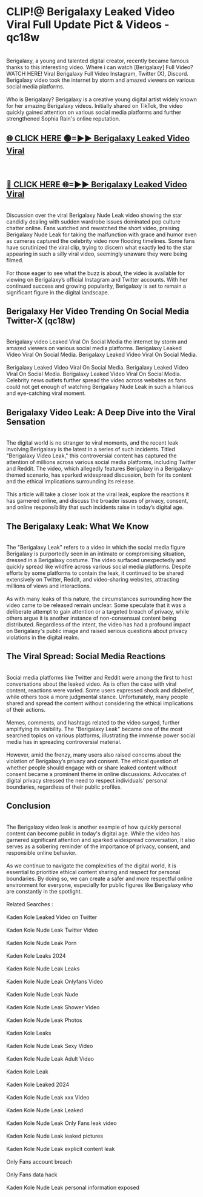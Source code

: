 # CLIP!@ Berigalaxy Leaked Video Viral Full Update Pict & Videos - qc18w
<br>
Berigalaxy, a young and talented digital creator, recently became famous thanks to this interesting video. Where i can watch [Berigalaxy] Full Video? WATCH HERE! Viral Berigalaxy Full Video Instagram, Twitter (X), Discord. Berigalaxy video took the internet by storm and amazed viewers on various social media platforms.
<br><br>
Who is Berigalaxy? Berigalaxy is a creative young digital artist widely known for her amazing Berigalaxy videos. Initially shared on TikTok, the video quickly gained attention on various social media platforms and further strengthened Sophia Rain's online reputation.
<br>
<h2><a href="https://bestclip.site?title=Berigalaxy">🌐 CLICK HERE 🟢=►► Berigalaxy Leaked Video Viral</a></h2>
<br>
<h2><a href="https://bestclip.site?title=Berigalaxy">🔴 CLICK HERE 🌐=►► Berigalaxy Leaked Video Viral</a></h2>
<br>
Discussion over the viral Berigalaxy Nude Leak video showing the star candidly dealing with sudden wardrobe issues dominated pop culture chatter online. Fans watched and rewatched the short video, praising Berigalaxy Nude Leak for taking the malfunction with grace and humor even as cameras captured the celebrity video now flooding timelines. Some fans have scrutinized the viral clip, trying to discern what exactly led to the star appearing in such a silly viral video, seemingly unaware they were being filmed.
<br><br>
For those eager to see what the buzz is about, the video is available for viewing on Berigalaxy’s official Instagram and Twitter accounts. With her continued success and growing popularity, Berigalaxy is set to remain a significant figure in the digital landscape.
<br>
<h2>Berigalaxy Her Video Trending On Social Media Twitter-X (qc18w)</h2>
<br>
Berigalaxy video Leaked Viral On Social Media the internet by storm and amazed viewers on various social media platforms. Berigalaxy Leaked Video Viral On Social Media. Berigalaxy Leaked Video Viral On Social Media.
<br><br>
Berigalaxy Leaked Video Viral On Social Media. Berigalaxy Leaked Video Viral On Social Media. Berigalaxy Leaked Video Viral On Social Media. Celebrity news outlets further spread the video across websites as fans could not get enough of watching Berigalaxy Nude Leak in such a hilarious and eye-catching viral moment.
<br>
<h2>Berigalaxy Video Leak: A Deep Dive into the Viral Sensation</h2>
<br>
The digital world is no stranger to viral moments, and the recent leak involving Berigalaxy is the latest in a series of such incidents. Titled "Berigalaxy Video Leak," this controversial content has captured the attention of millions across various social media platforms, including Twitter and Reddit. The video, which allegedly features Berigalaxy in a Berigalaxy-themed scenario, has sparked widespread discussion, both for its content and the ethical implications surrounding its release.
<br><br>
This article will take a closer look at the viral leak, explore the reactions it has garnered online, and discuss the broader issues of privacy, consent, and online responsibility that such incidents raise in today’s digital age.
<br>
<h2>The Berigalaxy Leak: What We Know</h2>
<br>
The "Berigalaxy Leak" refers to a video in which the social media figure Berigalaxy is purportedly seen in an intimate or compromising situation, dressed in a Berigalaxy costume. The video surfaced unexpectedly and quickly spread like wildfire across various social media platforms. Despite efforts by some platforms to contain the leak, it continued to be shared extensively on Twitter, Reddit, and video-sharing websites, attracting millions of views and interactions.
<br><br>
As with many leaks of this nature, the circumstances surrounding how the video came to be released remain unclear. Some speculate that it was a deliberate attempt to gain attention or a targeted breach of privacy, while others argue it is another instance of non-consensual content being distributed. Regardless of the intent, the video has had a profound impact on Berigalaxy's public image and raised serious questions about privacy violations in the digital realm.
<br>
<h2>The Viral Spread: Social Media Reactions</h2>
<br>
Social media platforms like Twitter and Reddit were among the first to host conversations about the leaked video. As is often the case with viral content, reactions were varied. Some users expressed shock and disbelief, while others took a more judgmental stance. Unfortunately, many people shared and spread the content without considering the ethical implications of their actions.
<br><br>
Memes, comments, and hashtags related to the video surged, further amplifying its visibility. The "Berigalaxy Leak" became one of the most searched topics on various platforms, illustrating the immense power social media has in spreading controversial material.
<br><br>
However, amid the frenzy, many users also raised concerns about the violation of Berigalaxy’s privacy and consent. The ethical question of whether people should engage with or share leaked content without consent became a prominent theme in online discussions. Advocates of digital privacy stressed the need to respect individuals' personal boundaries, regardless of their public profiles.
<br>
<h2>Conclusion</h2>
<br>
The Berigalaxy video leak is another example of how quickly personal content can become public in today's digital age. While the video has garnered significant attention and sparked widespread conversation, it also serves as a sobering reminder of the importance of privacy, consent, and responsible online behavior.
<br><br>
As we continue to navigate the complexities of the digital world, it is essential to prioritize ethical content sharing and respect for personal boundaries. By doing so, we can create a safer and more respectful online environment for everyone, especially for public figures like Berigalaxy who are constantly in the spotlight.
<br><br>
Related Searches :
<br><br>
Kaden Kole Leaked Video on Twitter
<br><br>
Kaden Kole Nude Leak Twitter Video
<br><br>
Kaden Kole Nude Leak Porn
<br><br>
Kaden Kole Leaks 2024
<br><br>
Kaden Kole Nude Leak Leaks
<br><br>
Kaden Kole Nude Leak Onlyfans Video
<br><br>
Kaden Kole Nude Leak Nude
<br><br>
Kaden Kole Nude Leak Shower Video
<br><br>
Kaden Kole Nude Leak Photos
<br><br>
Kaden Kole Leaks
<br><br>
Kaden Kole Nude Leak Sexy Video
<br><br>
Kaden Kole Nude Leak Adult Video
<br><br>
Kaden Kole Leak
<br><br>
Kaden Kole Leaked 2024
<br><br>
Kaden Kole Nude Leak xxx Video
<br><br>
Kaden Kole Nude Leak Leaked
<br><br>
Kaden Kole Nude Leak Only Fans leak video
<br><br>
Kaden Kole Nude Leak leaked pictures
<br><br>
Kaden Kole Nude Leak explicit content leak
<br><br>
Only Fans account breach
<br><br>
Only Fans data hack
<br><br>
Kaden Kole Nude Leak personal information exposed